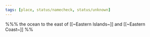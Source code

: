 ```yaml
---
tags: [place, status/namecheck, status/unknown]
---
```


%%% the ocean to the east of [[~Eastern Islands~]] and [[~Eastern Coast~]] %%